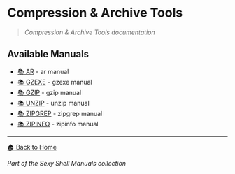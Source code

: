 # Compression & Archive Tools

> *Compression & Archive Tools documentation*

## Available Manuals

- [📚 AR](./ar.html) - ar manual
- [📚 GZEXE](./gzexe.html) - gzexe manual
- [📚 GZIP](./gzip.html) - gzip manual
- [📚 UNZIP](./unzip.html) - unzip manual
- [📚 ZIPGREP](./zipgrep.html) - zipgrep manual
- [📚 ZIPINFO](./zipinfo.html) - zipinfo manual


---

[🏠 Back to Home](../index.html)

*Part of the Sexy Shell Manuals collection*
